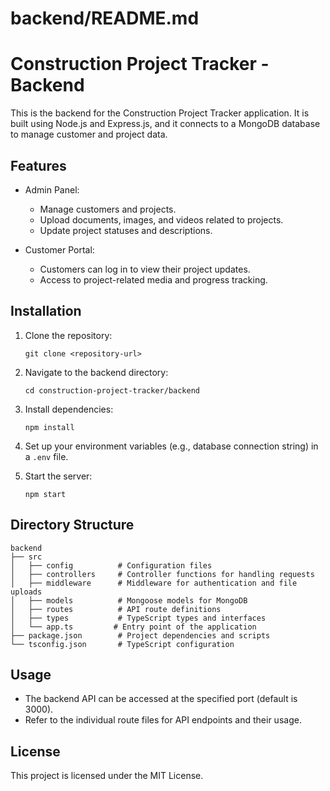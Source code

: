 # backend/README.md

# Construction Project Tracker - Backend

This is the backend for the Construction Project Tracker application. It is built using Node.js and Express.js, and it connects to a MongoDB database to manage customer and project data.

## Features

- Admin Panel:
  - Manage customers and projects.
  - Upload documents, images, and videos related to projects.
  - Update project statuses and descriptions.

- Customer Portal:
  - Customers can log in to view their project updates.
  - Access to project-related media and progress tracking.

## Installation

1. Clone the repository:
   ```
   git clone <repository-url>
   ```

2. Navigate to the backend directory:
   ```
   cd construction-project-tracker/backend
   ```

3. Install dependencies:
   ```
   npm install
   ```

4. Set up your environment variables (e.g., database connection string) in a `.env` file.

5. Start the server:
   ```
   npm start
   ```

## Directory Structure

```
backend
├── src
│   ├── config          # Configuration files
│   ├── controllers     # Controller functions for handling requests
│   ├── middleware      # Middleware for authentication and file uploads
│   ├── models          # Mongoose models for MongoDB
│   ├── routes          # API route definitions
│   ├── types           # TypeScript types and interfaces
│   └── app.ts         # Entry point of the application
├── package.json        # Project dependencies and scripts
└── tsconfig.json       # TypeScript configuration
```

## Usage

- The backend API can be accessed at the specified port (default is 3000).
- Refer to the individual route files for API endpoints and their usage.

## License

This project is licensed under the MIT License.